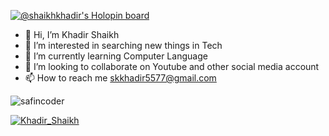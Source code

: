 [![@shaikhkhadir's Holopin board](https://holopin.io/api/user/board?user=shaikhkhadir)](https://holopin.io/@shaikhkhadir)

- 👋 Hi, I’m Khadir Shaikh 
- 👀 I’m interested in searching new things in Tech
- 🌱 I’m currently learning Computer Language 
- 💞️ I’m looking to collaborate on Youtube and other social media account
- 📫 How to reach me skkhadir5577@gmail.com 

<p align="left"> <img src="https://komarev.com/ghpvc/?username=safincoder&label=Profile%20views&color=0e75b6&style=flat" alt="safincoder" /> </p>
<p align="left"> <a href="https://github.com/ryo-ma/github-profile-trophy"><img src="https://github-profile-trophy.vercel.app/?username=Khadir_Shaikh" alt="Khadir_Shaikh" /></a> </p>

<!---
Khadir2000/Khadir2000 is a ✨ special ✨ repository because its `README.md` (this file) appears on your GitHub profile.
You can click the Preview link to take a look at your changes.
--->
